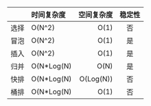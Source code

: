 |  | 时间复杂度 | 空间复杂度 | 稳定性 |
| :------| :------| ------: | :------: |
| 选择 | O(N^2) | O(1) |  否 |
| 冒泡 | O(N^2)| O(1) | 是 |
| 插入 | O(N^2)| O(1) | 是 |
| 归并 | O(N*Log(N)| O(N) | 是 |
| 快排 | O(N*Log(N)| O(Log(N)) | 否 |
| 桶排 | O(N*Log(N)| O(1) | 否 |